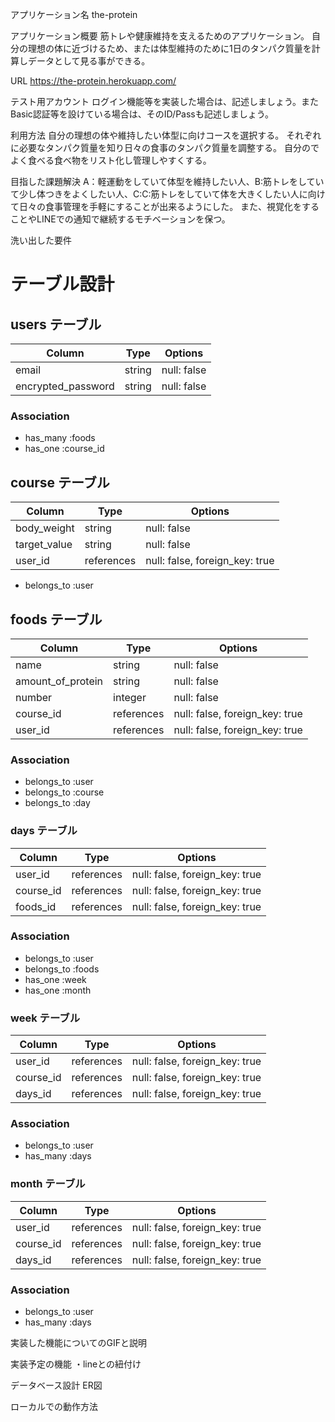 アプリケーション名 the-protein

アプリケーション概要
筋トレや健康維持を支えるためのアプリケーション。
自分の理想の体に近づけるため、または体型維持のために1日のタンパク質量を計算しデータとして見る事ができる。

URL  https://the-protein.herokuapp.com/

テスト用アカウント ログイン機能等を実装した場合は、記述しましょう。またBasic認証等を設けている場合は、そのID/Passも記述しましょう。

利用方法
自分の理想の体や維持したい体型に向けコースを選択する。
それぞれに必要なタンパク質量を知り日々の食事のタンパク質量を調整する。
自分のでよく食べる食べ物をリスト化し管理しやすくする。

目指した課題解決
A：軽運動をしていて体型を維持したい人、B:筋トレをしていて少し体つきをよくしたい人、C:C:筋トレをしていて体を大きくしたい人に向けて日々の食事管理を手軽にすることが出来るようにした。
また、視覚化をすることやLINEでの通知で継続するモチベーションを保つ。

洗い出した要件


# テーブル設計


## users テーブル

| Column             | Type         | Options     |
| ------------------ | ------------ | ----------- |
| email              | string       | null: false |
| encrypted_password | string       | null: false | 

### Association

- has_many :foods
- has_one :course_id



## course テーブル

| Column        | Type        | Options                        |
| ------------- | ----------- | ------------------------------ |
| body_weight   | string      | null: false                    |
| target_value  | string      | null: false                    |
| user_id       | references  | null: false, foreign_key: true |


- belongs_to :user


## foods テーブル

| Column            | Type       | Options                        |
| ----------------- | ---------- | ------------------------------ |
| name              | string     | null: false                    |
| amount_of_protein | string     | null: false                    |
| number            | integer    | null: false                    |
| course_id         | references | null: false, foreign_key: true |
| user_id           | references | null: false, foreign_key: true |


### Association

- belongs_to :user
- belongs_to :course
- belongs_to :day

### days テーブル

| Column        | Type       | Options                        |
| ------------- | ---------- | ------------------------------ |
| user_id       | references | null: false, foreign_key: true |
| course_id     | references | null: false, foreign_key: true |
| foods_id      | references | null: false, foreign_key: true |


### Association

- belongs_to :user
- belongs_to :foods
- has_one :week
- has_one :month


### week テーブル

| Column        | Type       | Options                        |
| ------------- | ---------- | ------------------------------ |
| user_id       | references | null: false, foreign_key: true |
| course_id     | references | null: false, foreign_key: true |
| days_id       | references | null: false, foreign_key: true |


### Association

- belongs_to :user
- has_many :days


### month テーブル

| Column        | Type       | Options                        |
| ------------- | ---------- | ------------------------------ |
| user_id       | references | null: false, foreign_key: true |
| course_id     | references | null: false, foreign_key: true |
| days_id       | references | null: false, foreign_key: true |


### Association

- belongs_to :user
- has_many :days


実装した機能についてのGIFと説明

実装予定の機能
・lineとの紐付け

データベース設計  ER図


ローカルでの動作方法